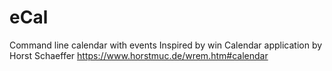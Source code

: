 # eCal
Command line calendar with events
Inspired by win Calendar application by Horst Schaeffer https://www.horstmuc.de/wrem.htm#calendar
